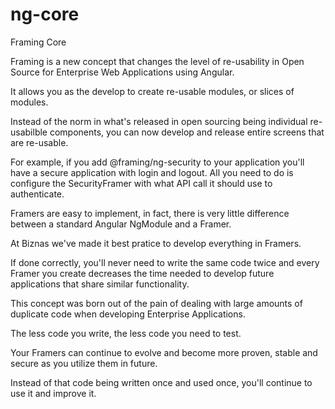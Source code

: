 # ng-core
Framing Core

Framing is a new concept that changes the level of re-usability in Open Source for Enterprise Web Applications using Angular.

It allows you as the develop to create re-usable modules, or slices of modules.

Instead of the norm in what's released in open sourcing being individual re-usabilble components, you can now develop and release entire screens that are re-usable.

For example, if you add @framing/ng-security to your application you'll have a secure application with login and logout.
All you need to do is configure the SecurityFramer with what API call it should use to authenticate.

Framers are easy to implement, in fact, there is very little difference between a standard Angular NgModule and a Framer.

At Biznas we've made it best pratice to develop everything in Framers.

If done correctly, you'll never need to write the same code twice and every Framer you create decreases the time needed to develop future applications that share similar functionality.

This concept was born out of the pain of dealing with large amounts of duplicate code when developing Enterprise Applications.

The less code you write, the less code you need to test.

Your Framers can continue to evolve and become more proven, stable and secure as you utilize them in future.

Instead of that code being written once and used once, you'll continue to use it and improve it.
